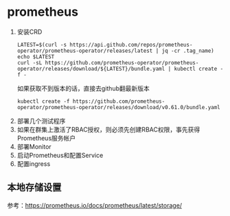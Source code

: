 # prometheus

1. 安装CRD
   ``` shell
   LATEST=$(curl -s https://api.github.com/repos/prometheus-operator/prometheus-operator/releases/latest | jq -cr .tag_name)
   echo $LATEST
   curl -sL https://github.com/prometheus-operator/prometheus-operator/releases/download/${LATEST}/bundle.yaml | kubectl create -f -
   ```
   如果获取不到版本的话，直接去github翻最新版本
   ```
   kubectl create -f https://github.com/prometheus-operator/prometheus-operator/releases/download/v0.61.0/bundle.yaml
   ```
2. 部署几个测试程序
3. 如果在群集上激活了RBAC授权，则必须先创建RBAC权限，事先获得Prometheus服务帐户
5. 部署Monitor
4. 启动Prometheus和配置Service
7. 配置ingress

## 本地存储设置

参考：https://prometheus.io/docs/prometheus/latest/storage/